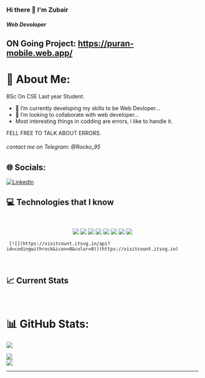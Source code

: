 ### Hi there 👋 I'm Zubair
##### Web Devoloper

## ON Going Project: https://puran-mobile.web.app/

# 💫 About Me:
BSc On CSE Last year Student.

- 🔭 I’m currently developing my skills to be Web Devloper...
- 👯 I’m looking to collaborate with web developer...
-    Most interesting things in codding are errors, 
     i like to handle it.

FELL FREE TO TALK ABOUT ERRORS.

###### contact me on Telegram: @Rocko_95
## 🌐 Socials:
[![LinkedIn](https://img.shields.io/badge/LinkedIn-%230077B5.svg?logo=linkedin&logoColor=white)](https://linkedin.com/in/https://www.linkedin.com/in/nm-zubiar-alam/) 

## :computer: Technologies that I know
<br>
<p align="center">
<img src="https://github.com/mir-hussain/mir-hussain/blob/main/images/icons/HTML.png"/>
<img src="https://github.com/mir-hussain/mir-hussain/blob/main/images/icons/css.png"/>
<img src="https://github.com/mir-hussain/mir-hussain/blob/main/images/icons/JavaScript.png"/>
<img src="https://github.com/mir-hussain/mir-hussain/blob/main/images/icons/react.png"/>
<img src="https://github.com/mir-hussain/mir-hussain/blob/main/images/icons/tailwind.png"/>
<img src="https://github.com/mir-hussain/mir-hussain/blob/main/images/icons/Bootsrap.png"/>
<img src="https://github.com/mir-hussain/mir-hussain/blob/main/images/icons/node.png"/>
<img src="https://github.com/mir-hussain/mir-hussain/blob/main/images/icons/express.png"/>
     
     
     [![](https://visitcount.itsvg.in/api?id=codingwithrock&icon=0&color=0)](https://visitcount.itsvg.in)
</p><br/>







## :chart_with_upwards_trend: Current Stats

<br />
<p align="center">



# 📊 GitHub Stats:
![](https://github-readme-stats.vercel.app/api?username=codingwithrock&theme=dark&hide_border=false&include_all_commits=false&count_private=false)<br/>
 </p>
 
 
 ![](https://github-readme-streak-stats.herokuapp.com/?user=codingwithrock&theme=dark&hide_border=false)<br/>
![](https://github-readme-stats.vercel.app/api/top-langs/?username=codingwithrock&theme=dark&hide_border=false&include_all_commits=false&count_private=false&layout=compact)

---


<!-- Proudly created with GPRM ( https://gprm.itsvg.in ) -->
